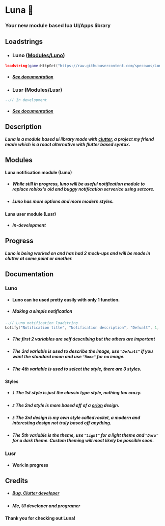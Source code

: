 # Luna 🌙
### Your new module based lua UI/Apps library

## Loadstrings
- ### Luno ([Modules/Luno](https://github.com/specowos/Luna/tree/main/Modules/Luno "Modules/Luno"))
```lua
loadstring(game:HttpGet("https://raw.githubusercontent.com/specowos/Luna/main/Modules/Luno/Main.lua"))()
```
 - ##### [See documentation](https://github.com/specowos/Luna#luno-1 "See documentation")
- ### Lusr (Modules/Lusr)
```lua
--// In development
```
 - ##### [See documentation](https://github.com/specowos/Luna#lusr-1 "See documentation")

## Description
##### Luna is a module based ui library made with [clutter](https://github.com/0zBug/Clutter "clutter"), a project my friend made which is a roact alternative with flutter based syntax.


## Modules
#### Luna notification module (Luno)
- ##### While still in progress, luno will be useful notification module to replace roblox's old and buggy notification serverice using setcore. 
- ##### Luno has more options and more modern styles.

#### Luna user module (Lusr)
- ##### In-development

## Progress
##### Luno is being worked on and has had 2 mock-ups and will be made in clutter at some point or another.

## Documentation
### Luno
- #### Luno can be used pretty easily with only 1 function.
 - ##### Making a simple notification
 ```lua
--// Luno notification loadstring
Lotify("Notification title", "Notification description", "Defualt", 1, "Light")
```
- ##### The first 2 variables are self describing but the others are important
- ##### The 3rd variable is used to describe the image, use `"Defualt"` if you want the standard moon and use `"None"` for no image.
- ##### The 4th variable is used to select the style, there are 3 styles.
#### Styles
 - ##### `1` The 1st style is just the classic type style, nothing too crazy.
 - ##### `2` The 2nd style is more based off of a [orion](https://github.com/shlexware/Orion "orion") design.
 - ##### `3` The 3rd design is my own style called rocket, a modern and interesting design not truly based off anything.
 
- ##### The 5th variable is the theme, use `"Light"` for a light theme and `"Dark"` for a dark theme. Custom theming will most likely be possible soon.
 
### Lusr
- #### Work in progress
 
## Credits
- ##### [Bug, Clutter developer](https://github.com/0zBug "Bug, Clutter developer")
- ##### Me, UI developer and programer

#### Thank you for checking out Luna!
